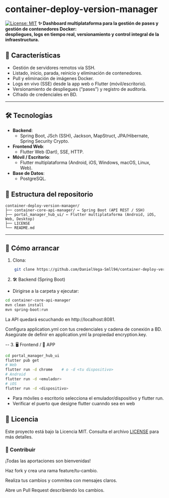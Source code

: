# container-deploy-version-manager

[![License: MIT](https://img.shields.io/badge/License-MIT-yellow.svg)](LICENSE)
**✨ Dashboard multiplataforma para la gestión de pases y gestión de contenedores Docker:  
despliegues, logs en tiempo real, versionamiento y control integral de la infraestructura.**


## 🚀 Características

- Gestión de servidores remotos vía SSH.  
- Listado, inicio, parada, reinicio y eliminación de contenedores.  
- Pull y eliminación de imágenes Docker.  
- Logs en vivo (SSE) desde la app web o Flutter (móvil/escritorio).  
- Versionamiento de despliegues (“pases”) y registro de auditoría.  
- Cifrado de credenciales en BD.


---

## 🛠️ Tecnologías

- **Backend**:  
  - Spring Boot, JSch (SSH), Jackson, MapStruct, JPA/Hibernate, Spring Security Crypto.  
- **Frontend Web**:  
  - Flutter Web (Dart), SSE, HTTP.  
- **Móvil / Escritorio**:  
  - Flutter multiplataforma (Android, iOS, Windows, macOS, Linux, Web).  
- **Base de Datos**:  
  - PostgreSQL.  

## 📂 Estructura del repositorio

    container-deploy-version-manager/
    ├── container-core-api-manager/ ← Spring Boot (API REST / SSH)
    ├── portal_manager_hub_ui/ ← Flutter multiplataforma (Android, iOS, Web, Desktop)
    ├── LICENSE
    └── README.md

---

## 🚀 Cómo arrancar
1. Clona:
```bash
    git clone https://github.com/DanielVega-Smll94/container-deploy-version-manager.git
```
2. 🛠️ Backend (Spring Boot) 
- Dirigirse a la carpeta y ejecutar:
```bash
cd container-core-api-manager
mvn clean install
mvn spring-boot:run
```

La API quedará escuchando en http://localhost:8081.

Configura application.yml con tus credenciales y cadena de conexión a BD.
Asegúrate de definir en application.yml la propiedad encryption.key.

--
3. 🖥️ Frontend / 📱 APP
```bash
cd portal_manager_hub_ui
flutter pub get
# Web
flutter run -d chrome    # o -d <tu dispositivo>
# Android
flutter run -d <emulador>
# iOS
flutter run -d <dispositivo>
```
- Para móviles o escritorio selecciona el emulador/dispositivo y flutter run.
- Verificar el puerto que designe flutter cuanndo sea en web

## 📄 Licencia
Este proyecto está bajo la Licencia MIT. Consulta el archivo [LICENSE](LICENSE) para más detalles.

### 🤝 Contribuir
¡Todas las aportaciones son bienvenidas!

Haz fork y crea una rama feature/tu-cambio.

Realiza tus cambios y commitea con mensajes claros.

Abre un Pull Request describiendo los cambios.